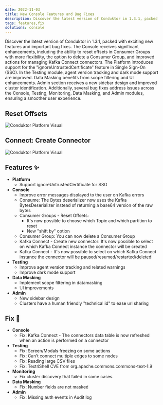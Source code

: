 ```yaml
---
date: 2022-11-03
title: New Console Features and Bug Fixes
description: Discover the latest version of Conduktor in 1.3.1, packed with exciting new features and important bug fixes.
tags: features,fix
solutions: console
---
```


Discover the latest version of Conduktor in 1.3.1, packed with exciting new features and important bug fixes. The Console receives significant enhancements, including the ability to reset offsets in Consumer Groups with more flexibility, the option to delete a Consumer Group, and improved actions for managing Kafka Connect connectors. The Platform introduces support for the "ignoreUntrustedCertificate" feature in Single Sign-On (SSO). In the Testing module, agent version tracking and dark mode support are improved. Data Masking benefits from scope filtering and UI enhancements. Admin section receives a new sidebar design and improved cluster identification. Additionally, several bug fixes address issues across the Console, Testing, Monitoring, Data Masking, and Admin modules, ensuring a smoother user experience.

## Reset Offsets

<img src="/images/changelog/platform/console-reset-offsets.png" alt="Conduktor Platform Visual" />

## Connect: Create Connector

<img src="/images/changelog/platform/console-connect.png" alt="Conduktor Platform Visual" />

## Features ✨

- **Platform**
  - Support ignoreUntrustedCertificate for SSO
- **Console**
  - Improve error messages displayed to the user on Kafka errors
  - Consume: The Bytes deserializer now uses the Kafka BytesDeserializer instead of returning a base64 version of the raw bytes
  - Consumer Groups - Reset Offsets:
    - It's now possible to choose which Topic and which partition to reset
    - New "shift by" option
  - Consumer Group: You can now delete a Consumer Group
  - Kafka Connect - Create new connector: It's now possible to select on which Kafka Connect instance the connector will be created
  - Kafka Connect - It's now possible to select on which Kafka Connect instance the connector will be paused/resumed/restarted/deleted
- **Testing**
  - Improve agent version tracking and related warnings
  - Improve dark mode support
- **Data Masking**
  - Implement scope filtering in datamasking
  - UI improvements
- **Admin**
  - New sidebar design
  - Clusters have a human friendly "technical id" to ease url sharing

## Fix 🔨

- **Console**
  - Fix: Kafka Connect - The connectors data table is now refreshed when an action is performed on a connector
- **Testing**
  - Fix: Screen/Modals freezing on some actions
  - Fix: Can't connect multiple edges to some nodes
  - Fix: Reading large CSV files
  - Fix: Text4Shell CVE from org.apache.commons.commons-text-1.9
- **Monitoring**
  - Fix cluster discovery that failed in some cases
- **Data Masking**
  - Fix: Number fields are not masked
- **Admin**
  - Fix: Missing auth events in Audit log
